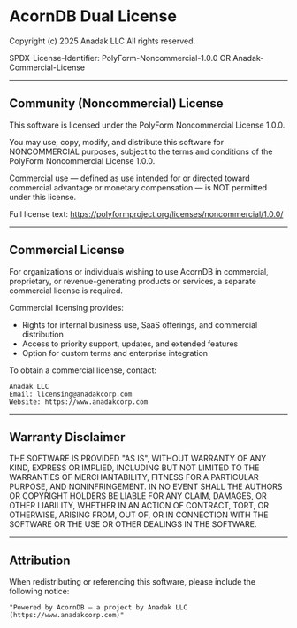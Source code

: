 AcornDB Dual License
====================

Copyright (c) 2025 Anadak LLC
All rights reserved.

SPDX-License-Identifier: PolyForm-Noncommercial-1.0.0 OR Anadak-Commercial-License

-------------------------------------------------------------------------------
Community (Noncommercial) License
-------------------------------------------------------------------------------

This software is licensed under the PolyForm Noncommercial License 1.0.0.

You may use, copy, modify, and distribute this software for NONCOMMERCIAL purposes,
subject to the terms and conditions of the PolyForm Noncommercial License 1.0.0.

Commercial use — defined as use intended for or directed toward commercial advantage
or monetary compensation — is NOT permitted under this license.

Full license text:
https://polyformproject.org/licenses/noncommercial/1.0.0/

-------------------------------------------------------------------------------
Commercial License
-------------------------------------------------------------------------------

For organizations or individuals wishing to use AcornDB in commercial, proprietary,
or revenue-generating products or services, a separate commercial license is required.

Commercial licensing provides:
- Rights for internal business use, SaaS offerings, and commercial distribution
- Access to priority support, updates, and extended features
- Option for custom terms and enterprise integration

To obtain a commercial license, contact:

    Anadak LLC
    Email: licensing@anadakcorp.com
    Website: https://www.anadakcorp.com

-------------------------------------------------------------------------------
Warranty Disclaimer
-------------------------------------------------------------------------------

THE SOFTWARE IS PROVIDED "AS IS", WITHOUT WARRANTY OF ANY KIND, EXPRESS OR IMPLIED,
INCLUDING BUT NOT LIMITED TO THE WARRANTIES OF MERCHANTABILITY, FITNESS FOR A PARTICULAR
PURPOSE, AND NONINFRINGEMENT. IN NO EVENT SHALL THE AUTHORS OR COPYRIGHT HOLDERS BE
LIABLE FOR ANY CLAIM, DAMAGES, OR OTHER LIABILITY, WHETHER IN AN ACTION OF CONTRACT,
TORT, OR OTHERWISE, ARISING FROM, OUT OF, OR IN CONNECTION WITH THE SOFTWARE OR THE
USE OR OTHER DEALINGS IN THE SOFTWARE.

-------------------------------------------------------------------------------
Attribution
-------------------------------------------------------------------------------

When redistributing or referencing this software, please include the following notice:

    "Powered by AcornDB — a project by Anadak LLC (https://www.anadakcorp.com)"
